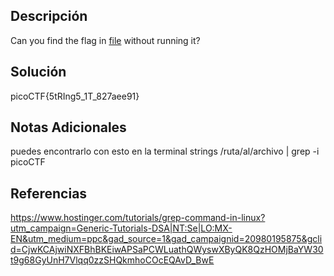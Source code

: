 

## Descripción

Can you find the flag in [file](https://jupiter.challenges.picoctf.org/static/5bd86036f013ac3b9c958499adf3e2e2/strings) without running it?

## Solución


picoCTF{5tRIng5_1T_827aee91}


## Notas Adicionales
 puedes encontrarlo con esto en la terminal   strings /ruta/al/archivo | grep -i picoCTF



## Referencias
https://www.hostinger.com/tutorials/grep-command-in-linux?utm_campaign=Generic-Tutorials-DSA|NT:Se|LO:MX-EN&utm_medium=ppc&gad_source=1&gad_campaignid=20980195875&gclid=CjwKCAjwiNXFBhBKEiwAPSaPCWLuathQWyswXByQK8QzHOMjBaYW30t9g68GyUnH7Vlqq0zzSHQkmhoCOcEQAvD_BwE

